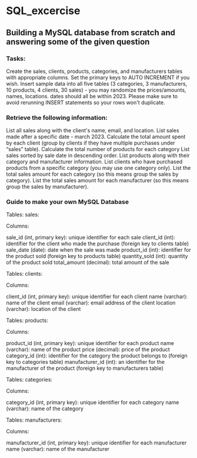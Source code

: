 # SQL_excercise
## Building a MySQL database from scratch and answering some of the given question




### Tasks:

Create the sales, clients, products, categories, and manufacturers tables with appropriate columns. Set the primary keys to AUTO INCREMENT if you wish.
Insert sample data into all five tables (3 categories, 3 manufacturers, 10 products, 4 clients, 30 sales) - you may randomize the prices/amounts, names, locations. dates should all be within 2023. Please make sure to avoid rerunning INSERT statements so your rows won't duplicate.




### Retrieve the following information:

List all sales along with the client's name, email, and location.
List sales made after a specific date - march 2023.
Calculate the total amount spent by each client (group by clients if they have multiple purchases under “sales” table).
Calculate the total number of products for each category
List sales sorted by sale date in descending order.
List products along with their category and manufacturer information.
List clients who have purchased products from a specific category (you may use one category only).
List the total sales amount for each category (so this means group the sales by category).
List the total sales amount for each manufacturer (so this means group the sales by manufacturer).




### Guide to make your own MySQL Database


Tables:
sales:

Columns:

sale_id (int, primary key): unique identifier for each sale
client_id (int): identifier for the client who made the purchase (foreign key to clients table)
sale_date (date): date when the sale was made
product_id (int): identifier for the product sold (foreign key to products table)
quantity_sold (int): quantity of the product sold
total_amount (decimal): total amount of the sale


Tables:
clients:

Columns:

client_id (int, primary key): unique identifier for each client
name (varchar): name of the client
email (varchar): email address of the client
location (varchar): location of the client

Tables:
products:


Columns:

product_id (int, primary key): unique identifier for each product
name (varchar): name of the product
price (decimal): price of the product
category_id (int): identifier for the category the product belongs to (foreign key to categories table)
manufacturer_id (int): an identifier for the manufacturer of the product (foreign key to manufacturers table)


Tables:
categories:


Columns:

category_id (int, primary key): unique identifier for each category
name (varchar): name of the category


Tables:
manufacturers:


Columns:

manufacturer_id (int, primary key): unique identifier for each manufacturer
name (varchar): name of the manufacturer






